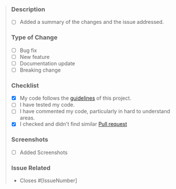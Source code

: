> ### Description
>
> - [ ] Added a summary of the changes and the issue addressed.
>
> ### Type of Change
>
> - [ ] Bug fix
> - [ ] New feature
> - [ ] Documentation update
> - [ ] Breaking change
>
> ### Checklist
>
> - [x] My code follows the [guidelines](https://github.com/vatsalsinghkv/easy-fix/blob/main/CONTRIBUTING.md) of this project.
> - [ ] I have tested my code.
> - [ ] I have commented my code, particularly in hard to understand areas.
> - [x] I checked and didn't find similar [Pull request](https://github.com/vatsalsinghkv/easy-fix/pulls)
>
> ### Screenshots
>
> - [ ] Added Screenshots
>
> ### Issue Related
>
> - Closes #[IssueNumber]
